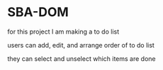 # SBA-DOM

for this project I am making a to do list

users can add, edit, and arrange order of to do list

they can select and unselect which items are done